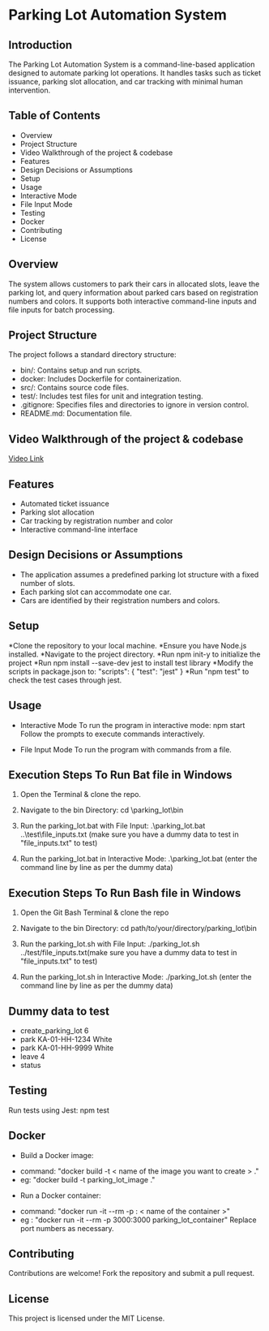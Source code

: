 # Parking Lot Automation System

## Introduction
The Parking Lot Automation System is a command-line-based application designed to automate parking lot operations. It handles tasks such as ticket issuance, parking slot allocation, and car tracking with minimal human intervention.

## Table of Contents
- Overview
- Project Structure
- Video Walkthrough of the project & codebase
- Features
- Design Decisions or Assumptions
- Setup
- Usage
- Interactive Mode
- File Input Mode
- Testing
- Docker
- Contributing
- License

## Overview
The system allows customers to park their cars in allocated slots, leave the parking lot, and query information about parked cars based on registration numbers and colors. It supports both interactive command-line inputs and file inputs for batch processing.

## Project Structure
The project follows a standard directory structure:

* bin/: Contains setup and run scripts.
* docker: Includes Dockerfile for containerization.
* src/: Contains source code files.
* test/: Includes test files for unit and integration testing.
* .gitignore: Specifies files and directories to ignore in version control.
* README.md: Documentation file.

## Video Walkthrough of the project & codebase
   [Video Link](https://drive.google.com/file/d/1-oRceYo_d_WOGQG9g37Il_vp9XUz5crG/view?usp=sharing)

## Features
* Automated ticket issuance
* Parking slot allocation
* Car tracking by registration number and color
* Interactive command-line interface

## Design Decisions or Assumptions
* The application assumes a predefined parking lot structure with a fixed number of slots.
* Each parking slot can accommodate one car.
* Cars are identified by their registration numbers and colors.

## Setup
*Clone the repository to your local machine.
*Ensure you have Node.js installed.
*Navigate to the project directory.
*Run npm init-y to initialize the project
*Run npm install --save-dev jest to install test library
*Modify the scripts in package.json to:
 "scripts": {
    "test": "jest"
  }
 *Run "npm test" to check the test cases through jest.

## Usage
* Interactive Mode To run the program in interactive mode: npm start Follow the prompts to execute commands interactively.

* File Input Mode To run the program with commands from a file.

## Execution Steps To Run Bat file in Windows
1. Open the Terminal & clone the repo.

2. Navigate to the bin Directory:
 cd <path to the file>\parking_lot\bin

3. Run the parking_lot.bat with File Input:
 .\parking_lot.bat ..\test\file_inputs.txt (make sure you have a dummy data to test in "file_inputs.txt" to test)

4. Run the parking_lot.bat in Interactive Mode:
 .\parking_lot.bat  (enter the command line by line as per the dummy data)

## Execution Steps To Run Bash file in Windows
1. Open the Git Bash Terminal & clone the repo

2. Navigate to the bin Directory:
 cd path/to/your/directory/parking_lot\bin

3. Run the parking_lot.sh with File Input:
  ./parking_lot.sh ../test/file_inputs.txt(make sure you have a dummy data to test in "file_inputs.txt" to test)

4. Run the parking_lot.sh in Interactive Mode:
  ./parking_lot.sh  (enter the command line by line as per the dummy data)


## Dummy data to test
* create_parking_lot 6
* park KA-01-HH-1234 White
* park KA-01-HH-9999 White
* leave 4
* status

## Testing
Run tests using Jest:
npm test

## Docker
- Build a Docker image:
* command: "docker build -t < name of the image you want to create > ."
* eg: "docker build -t parking_lot_image ."

- Run a Docker container:
* command: "docker run -it --rm -p <port number>:<port number> < name of the container >"
* eg : "docker run -it --rm -p 3000:3000 parking_lot_container"
Replace port numbers as necessary.

## Contributing
Contributions are welcome! Fork the repository and submit a pull request.

## License
This project is licensed under the MIT License.

